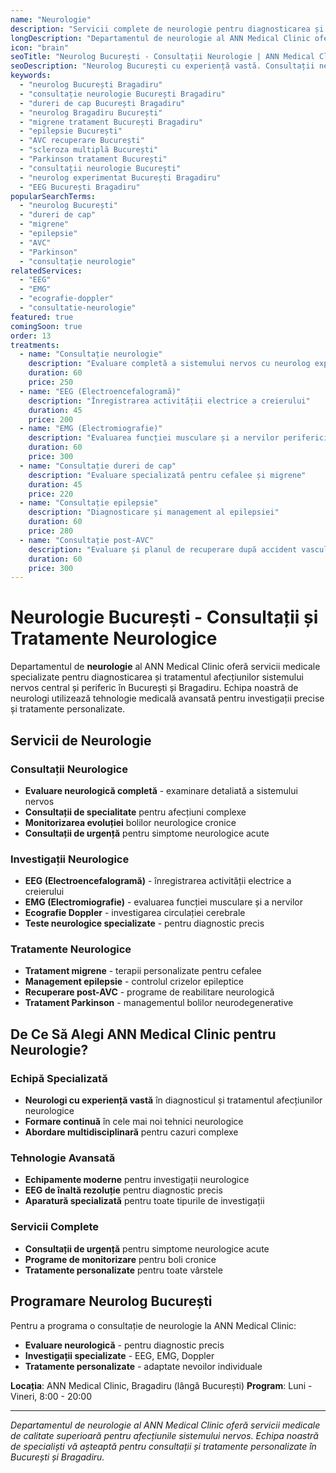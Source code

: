 ```yaml
---
name: "Neurologie"
description: "Servicii complete de neurologie pentru diagnosticarea și tratamentul afecțiunilor sistemului nervos"
longDescription: "Departamentul de neurologie al ANN Medical Clinic oferă servicii medicale specializate pentru diagnosticarea și tratamentul afecțiunilor sistemului nervos central și periferic pentru pacienți din București și Bragadiru. Echipa noastră de neurologi utilizează tehnologie medicală avansată pentru investigații precise și tratamente personalizate."
icon: "brain"
seoTitle: "Neurolog București - Consultații Neurologie | ANN Medical Clinic"
seoDescription: "Neurolog București cu experiență vastă. Consultații neurologie, dureri de cap, migrene, epilepsie, AVC. Programează-te la ANN Medical Clinic Bragadiru."
keywords:
  - "neurolog București Bragadiru"
  - "consultație neurologie București Bragadiru"
  - "dureri de cap București Bragadiru"
  - "neurolog Bragadiru București"
  - "migrene tratament București Bragadiru"
  - "epilepsie București"
  - "AVC recuperare București"
  - "scleroza multiplă București"
  - "Parkinson tratament București"
  - "consultații neurologie București"
  - "neurolog experimentat București Bragadiru"
  - "EEG București Bragadiru"
popularSearchTerms:
  - "neurolog București"
  - "dureri de cap"
  - "migrene"
  - "epilepsie"
  - "AVC"
  - "Parkinson"
  - "consultație neurologie"
relatedServices:
  - "EEG"
  - "EMG"
  - "ecografie-doppler"
  - "consultatie-neurologie"
featured: true
comingSoon: true
order: 13
treatments:
  - name: "Consultație neurologie"
    description: "Evaluare completă a sistemului nervos cu neurolog experimentat"
    duration: 60
    price: 250
  - name: "EEG (Electroencefalogramă)"
    description: "Înregistrarea activității electrice a creierului"
    duration: 45
    price: 200
  - name: "EMG (Electromiografie)"
    description: "Evaluarea funcției musculare și a nervilor periferici"
    duration: 60
    price: 300
  - name: "Consultație dureri de cap"
    description: "Evaluare specializată pentru cefalee și migrene"
    duration: 45
    price: 220
  - name: "Consultație epilepsie"
    description: "Diagnosticare și management al epilepsiei"
    duration: 60
    price: 280
  - name: "Consultație post-AVC"
    description: "Evaluare și planul de recuperare după accident vascular cerebral"
    duration: 60
    price: 300
---
```


# Neurologie București - Consultații și Tratamente Neurologice

Departamentul de **neurologie** al ANN Medical Clinic oferă servicii medicale specializate pentru diagnosticarea și tratamentul afecțiunilor sistemului nervos central și periferic în București și Bragadiru. Echipa noastră de neurologi utilizează tehnologie medicală avansată pentru investigații precise și tratamente personalizate.

## Servicii de Neurologie

### Consultații Neurologice

- **Evaluare neurologică completă** - examinare detaliată a sistemului nervos
- **Consultații de specialitate** pentru afecțiuni complexe
- **Monitorizarea evoluției** bolilor neurologice cronice
- **Consultații de urgență** pentru simptome neurologice acute

### Investigații Neurologice

- **EEG (Electroencefalogramă)** - înregistrarea activității electrice a creierului
- **EMG (Electromiografie)** - evaluarea funcției musculare și a nervilor
- **Ecografie Doppler** - investigarea circulației cerebrale
- **Teste neurologice specializate** - pentru diagnostic precis

### Tratamente Neurologice

- **Tratament migrene** - terapii personalizate pentru cefalee
- **Management epilepsie** - controlul crizelor epileptice
- **Recuperare post-AVC** - programe de reabilitare neurologică
- **Tratament Parkinson** - managementul bolilor neurodegenerative

## De Ce Să Alegi ANN Medical Clinic pentru Neurologie?

### Echipă Specializată

- **Neurologi cu experiență vastă** în diagnosticul și tratamentul afecțiunilor neurologice
- **Formare continuă** în cele mai noi tehnici neurologice
- **Abordare multidisciplinară** pentru cazuri complexe

### Tehnologie Avansată

- **Echipamente moderne** pentru investigații neurologice
- **EEG de înaltă rezoluție** pentru diagnostic precis
- **Aparatură specializată** pentru toate tipurile de investigații

### Servicii Complete

- **Consultații de urgență** pentru simptome neurologice acute
- **Programe de monitorizare** pentru boli cronice
- **Tratamente personalizate** pentru toate vârstele

## Programare Neurolog București

Pentru a programa o consultație de neurologie la ANN Medical Clinic:

- **Evaluare neurologică** - pentru diagnostic precis
- **Investigații specializate** - EEG, EMG, Doppler
- **Tratamente personalizate** - adaptate nevoilor individuale

**Locația**: ANN Medical Clinic, Bragadiru (lângă București)
**Program**: Luni - Vineri, 8:00 - 20:00

---

_Departamentul de neurologie al ANN Medical Clinic oferă servicii medicale de calitate superioară pentru afecțiunile sistemului nervos. Echipa noastră de specialiști vă așteaptă pentru consultații și tratamente personalizate în București și Bragadiru._
